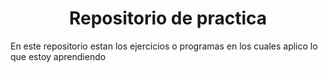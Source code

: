 <h1 align="center"> Repositorio de practica </h1>
<p>En este repositorio estan los ejercicios o programas en los cuales aplico lo que estoy aprendiendo</p>